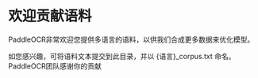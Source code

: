 # 欢迎贡献语料

PaddleOCR非常欢迎您提供多语言的语料，以供我们合成更多数据来优化模型。

如您感兴趣，可将语料文本提交到此目录，并以 {语言}_corpus.txt 命名。PaddleOCR团队感谢你的贡献



